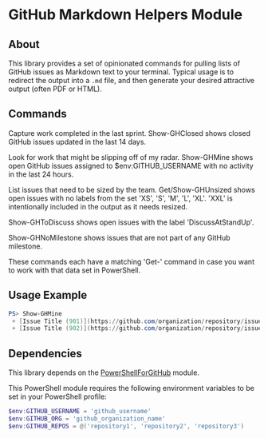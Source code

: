 # GitHub Markdown Helpers Module

## About

This library provides a set of opinionated commands for pulling lists of
GitHub issues as Markdown text to your terminal. Typical usage is to redirect
the output into a `.md` file, and then generate your desired attractive output
(often PDF or HTML).

## Commands

Capture work completed in the last sprint.
Show-GHClosed shows closed GitHub issues updated in the last 14 days.

Look for work that might be slipping off of my radar.
Show-GHMine shows open GitHub issues assigned to $env:GITHUB_USERNAME with 
no activity in the last 24 hours.

List issues that need to be sized by the team.
Get/Show-GHUnsized shows open issues with no labels from the set 'XS', 'S', 'M',
'L', 'XL'. 'XXL' is intentionally included in the output as it needs resized.

Show-GHToDiscuss shows open issues with the label 'DiscussAtStandUp'.

Show-GHNoMilestone shows issues that are not part of any GitHub milestone.

These commands each have a matching 'Get-' command in case you want to work with
that data set in PowerShell.

## Usage Example

```powershell
PS> Show-GHMine
 + [Issue Title (901)](https://github.com/organization/repository/issues/901)
 + [Issue Title (902)](https://github.com/organization/repository/issues/902)
```

## Dependencies

This library depends on the [PowerShellForGitHub](https://github.com/microsoft/PowerShellForGitHub) module.

This PowerShell module requires the following environment variables to be set 
in your PowerShell profile:

```powershell
$env:GITHUB_USERNAME = 'github_username'
$env:GITHUB_ORG = 'github_organization_name'
$env:GITHUB_REPOS = @('repository1', 'repository2', 'repository3')
```
